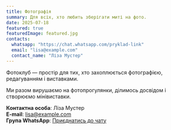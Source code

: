 ```yaml
---
title: Фотографія
summary: Для всіх, хто любить зберігати миті на фото.
date: 2025-07-18
featured: true
featuredImage: featured.jpg
contacts:
  whatsapp: "https://chat.whatsapp.com/pryklad-link"
  email: "lisa@example.com"
  contact_name: "Ліза Мустер"
---
```


Фотоклуб — простір для тих, хто захоплюється фотографією, редагуванням і виставками.

Ми разом вирушаємо на фотопрогулянки, ділимось досвідом і створюємо мінівиставки.

**Контактна особа**: Ліза Мустер  
**E-mail**: [lisa@example.com](mailto:lisa@example.com)  
**Група WhatsApp**: [Приєднатись до чату](https://chat.whatsapp.com/pryklad-link)

